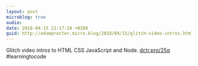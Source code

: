 ```yaml
---
layout: post
microblog: true
audio: 
date: 2018-04-15 21:17:24 +0100
guid: http://adamprocter.micro.blog/2018/04/15/glitch-video-intros.html
---
```

Glitch video intros to HTML CSS JavaScript and Node. [dctr.pro/25q](http://dctr.pro/25q) #learningtocode 
